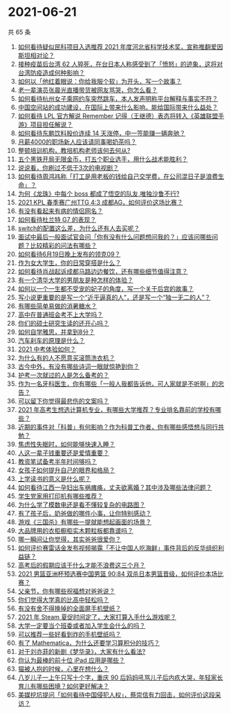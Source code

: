 # 2021-06-21

共 65 条

<!-- BEGIN -->
<!-- 最后更新时间 Mon Jun 21 2021 02:01:43 GMT+0800 (China Standard Time) -->

1. [如何看待疑似民科项目入选推荐 2021
   年度河北省科学技术奖，宣称推翻爱因斯坦相对论？](https://www.zhihu.com/question/465966475)
2. [接种疫苗后台湾 62
   人猝死，在台日本人称感受到了「愤怒」的迹象，这将对台湾防疫造成何种影响？](https://www.zhihu.com/question/466110239)
3. [如何以「他红着眼说：你给我服个软」为开头，写一个故事？](https://www.zhihu.com/question/460697101)
4. [老一辈演员张晨光直播带货被网友骂哭，你怎么看？](https://www.zhihu.com/question/465922667)
5. [如何看待杭州女子乘网约车突然跳车，本人发声明称平台解释与事实不符？](https://www.zhihu.com/question/465856176)
6. [中国空间站的成功建设，在国际上带来什么影响，能给国际带来什么益处？](https://www.zhihu.com/question/465703732)
7. [如何看待 LPL 官方解说 Remember
   记得（王继德）表态将转入《英雄联盟手游》项目担任解说？](https://www.zhihu.com/question/465610838)
8. [如何看待东鹏饮料股价连续 14 天涨停，中一签能赚一辆奔驰？](https://www.zhihu.com/question/465492977)
9. [月薪4000的职场新人应该请同事喝奶茶吗？](https://www.zhihu.com/question/466090577)
10. [整顿培训机构，教培机构老师该何去何从?](https://www.zhihu.com/question/463008808)
11. [五个黑铁开局无限金币，打五个职业选手，用什么战术能胜利？](https://www.zhihu.com/question/460139174)
12. [说说看，你刷过不低于3次的电视剧？](https://www.zhihu.com/question/457564696)
13. [如何看待周鸿祎称「打工是用老板的钱给自己交学费，在公司混日子是浪费生命」？](https://www.zhihu.com/question/465936066)
14. [为何《龙珠》中每个 boss 都成了悟空的队友,唯独沙鲁不行?](https://www.zhihu.com/question/464605306)
15. [2021 KPL 春季赛广州TTG 4:3
    成都AG，如何评价这场比赛？](https://www.zhihu.com/question/466215624)
16. [有没有看起来有病的情侣网名？](https://www.zhihu.com/question/460193137)
17. [如何看待杜兰特 G7 的表现？](https://www.zhihu.com/question/466100708)
18. [switch的配置这么差，为什么还有人去买呢？](https://www.zhihu.com/question/464901398)
19. [面试中最后一般面试官会问「你有没有什么问题想问我的？」应该问哪些问题？比较精彩的问法有哪些？](https://www.zhihu.com/question/21559274)
20. [如何看待6月19日晚上发布的领克09？](https://www.zhihu.com/question/466043949)
21. [作为女大学生，你的日常穿搭是什么？](https://www.zhihu.com/question/317964300)
22. [如何看待肖战起诉成都马路边边餐饮，还有哪些细节值得注意？](https://www.zhihu.com/question/465777508)
23. [有一个清华大学的男朋友是种怎样的体验？](https://www.zhihu.com/question/30174174)
24. [如何以一个一生都不受宠的妃子的角度，写一个关于后宫的故事？](https://www.zhihu.com/question/459786967)
25. [写小说更重要的是写一个“近乎逼真的人”，还是写一个“独一无二的人”？](https://www.zhihu.com/question/462450168)
26. [有哪些简单易做的消暑糖水？](https://www.zhihu.com/question/20362705)
27. [高中在普通班会考不上大学吗？](https://www.zhihu.com/question/458586665)
28. [你们的硕士研究生读的还开心吗？](https://www.zhihu.com/question/455981846)
29. [如何自学雅思，并拿到8分？](https://www.zhihu.com/question/48493199)
30. [汽车刹车的原理是什么？](https://www.zhihu.com/question/23704461)
31. [2021 中考体验如何？](https://www.zhihu.com/question/463592456)
32. [为什么有的人不愿意买滚筒洗衣机？](https://www.zhihu.com/question/393287010)
33. [古今中外，有没有哪些诗词一眼就惊艳到你？](https://www.zhihu.com/question/465337346)
34. [护考一次就过的人是怎么备考的？](https://www.zhihu.com/question/462889007)
35. [作为一名牙科医生，你有哪些「一般人我都告诉他，可人家就是不听啊」的忠告？](https://www.zhihu.com/question/56477060)
36. [可以留下你觉得最悲伤的文案吗？](https://www.zhihu.com/question/462309130)
37. [2021
    年高考生想选计算机专业，有哪些大学推荐？专业排名靠前的学校有哪些？](https://www.zhihu.com/question/459989965)
38. [近期的事件对「科普」有何影响？作为科普工作者，你有哪些感悟想与同行共勉？](https://www.zhihu.com/question/466136091)
39. [焦虑性失眠时，如何能够快速入睡？](https://www.zhihu.com/question/380959121)
40. [人这一辈子钱重要还是爱情重要？](https://www.zhihu.com/question/465525426)
41. [教资笔试备考半年时间够吗？](https://www.zhihu.com/question/460126171)
42. [女孩子如何提升自己的眼界和格局？](https://www.zhihu.com/question/443769667)
43. [上学读书的意义是什么呢？](https://www.zhihu.com/question/463575351)
44. [如何看待江西一孕妇出车祸瘫痪，丈夫欲离婚？其中涉及哪些法律问题？](https://www.zhihu.com/question/465900205)
45. [学生党家用打印机有哪些推荐？](https://www.zhihu.com/question/265997721)
46. [为什么学了模数电还是看不懂较复杂的电路图？](https://www.zhihu.com/question/432824969)
47. [有了孩子后，奶爸做的哪件小事，让你特别感动？](https://www.zhihu.com/question/464550144)
48. [游戏《三国杀》有哪些一提就能想起画面的场景？](https://www.zhihu.com/question/464961456)
49. [大品牌用的衣柜橱柜实木颗粒板都靠谱吗？](https://www.zhihu.com/question/271313928)
50. [哪一瞬间让你觉得，其实爸爸很爱你？](https://www.zhihu.com/question/465743920)
51. [如何评价赛雷话金发布视频揭露「不让中国人吃海鲜」事件背后的反华组织利益链？](https://www.zhihu.com/question/465827983)
52. [高考后的假期应该干什么才能不浪费这三个月？](https://www.zhihu.com/question/464123456)
53. [2021 男篮亚洲杯预选赛中国男篮 90:84
    双杀日本男篮晋级，如何评价本场比赛？](https://www.zhihu.com/question/465993602)
54. [父亲节，你有哪些祝福想对爸爸说？](https://www.zhihu.com/question/464551221)
55. [你们觉得大学真的比高中轻松吗？](https://www.zhihu.com/question/460551661)
56. [有没有舍不得换掉的全面屏手机壁纸？](https://www.zhihu.com/question/420662927)
57. [2021 年 Steam 夏促时间定了，大家打算入手什么游戏呢？](https://www.zhihu.com/question/456973633)
58. [大学一定要当个班委或者加入学生会什么的吗？](https://www.zhihu.com/question/461953477)
59. [可以推荐一些好看到炸的手机壁纸吗？](https://www.zhihu.com/question/382946508)
60. [有了 Mathematica，为什么还要学习算积分的技巧？](https://www.zhihu.com/question/465906679)
61. [对于刘亦菲的新剧《梦华录》，大家有什么看法?](https://www.zhihu.com/question/463716425)
62. [你认为最棒的前十位 iPad 应用是哪些？](https://www.zhihu.com/question/34453138)
63. [猫被人抱的时候，心里在想什么？](https://www.zhihu.com/question/463390158)
64. [八岁儿子一上午只写十个字，重庆 90
    后妈妈吼骂儿子后内疚大哭，年轻家长育儿有哪些困境？如何更好解决？](https://www.zhihu.com/question/465723069)
65. [美媒挖坑提问「如何看待中国侵犯人权」，蔡崇信有力回击，如何评价这段采访？](https://www.zhihu.com/question/465932695)

<!-- END -->
